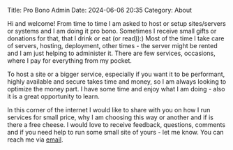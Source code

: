 Title: Pro Bono Admin
Date: 2024-06-06 20:35
Category: About

Hi and welcome! From time to time I am asked to host or setup sites/servers or systems and I am doing it pro bono. Sometimes I receive small gifts or donations for that, that I drink or eat (or read)):) Most of the time I take care of servers, hosting, deployment, other times - the server might be rented and I am just helping to administer it. There are few services, occasions, where I pay for everything from my pocket.

To host a site or a bigger service, especially if you want it to be performant, highly available and secure takes time and money, so I am always looking to optimize the money part. I have some time and enjoy what I am doing - also it is a great opportunity to learn. 

In this corner of the internet I would like to share with you on how I run services for small price, why I am choosing this way or another and if is there a free cheese. I would love to receive feedback, questions, comments and if you need help to run some small site of yours - let me know. You can reach me via [email](mailto:martynas@hackrsvalv.com).
